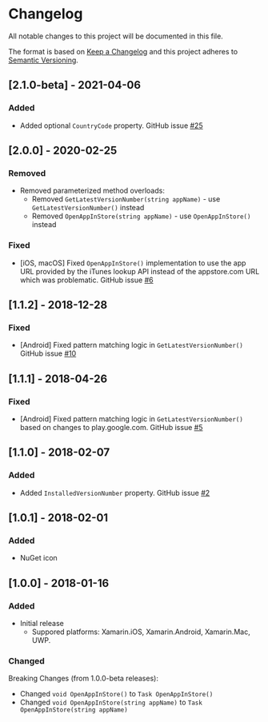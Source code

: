 # Changelog
All notable changes to this project will be documented in this file.

The format is based on [Keep a Changelog](http://keepachangelog.com/en/1.0.0/)
and this project adheres to [Semantic Versioning](http://semver.org/spec/v2.0.0.html).

## [2.1.0-beta] - 2021-04-06

### Added
- Added optional `CountryCode` property. GitHub issue [#25](https://github.com/edsnider/LatestVersionPlugin/issues/25)

## [2.0.0] - 2020-02-25

### Removed
- Removed parameterized method overloads:
  - Removed `GetLatestVersionNumber(string appName)` - use `GetLatestVersionNumber()` instead
  - Removed `OpenAppInStore(string appName)` - use `OpenAppInStore()` instead

### Fixed
- [iOS, macOS] Fixed `OpenAppInStore()` implementation to use the app URL provided by the iTunes lookup API instead of the appstore.com URL which was problematic. GitHub issue [#6](https://github.com/edsnider/latestversionplugin/issues/6)

## [1.1.2] - 2018-12-28

### Fixed
- [Android] Fixed pattern matching logic in `GetLatestVersionNumber()` GitHub issue [#10](https://github.com/edsnider/LatestVersionPlugin/issues/10)

## [1.1.1] - 2018-04-26

### Fixed
- [Android] Fixed pattern matching logic in `GetLatestVersionNumber()` based on changes to play.google.com. GitHub issue [#5](https://github.com/edsnider/LatestVersionPlugin/issues/5)

## [1.1.0] - 2018-02-07

### Added
- Added `InstalledVersionNumber` property. GitHub issue [#2](https://github.com/edsnider/LatestVersionPlugin/issues/2)

## [1.0.1] - 2018-02-01

### Added
- NuGet icon

## [1.0.0] - 2018-01-16

### Added
- Initial release
  - Suppored platforms: Xamarin.iOS, Xamarin.Android, Xamarin.Mac, UWP.

### Changed
Breaking Changes (from 1.0.0-beta releases):
- Changed `void OpenAppInStore()` to `Task OpenAppInStore()`
- Changed `void OpenAppInStore(string appName)` to `Task OpenAppInStore(string appName)`